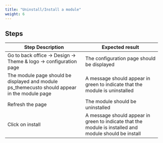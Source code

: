 ```yaml
---
title: "Uninstall/Install a module"
weight: 6
---
```

## Steps
| Step Description | Expected result |
| ----- | ----- |
| Go to back office -> Design -> Theme & logo -> configuration page | The configuration page should be displayed |
| The module page should be displayed and module ps_themecusto should appear in the module page | A message should appear in green to indicate that the module is uninstalled |
| Refresh the page | The module should be uninstalled |
| Click on install | A message should appear in green to indicate that the module is installed and module should be install |
